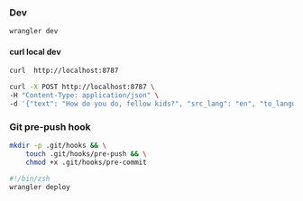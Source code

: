 
### Dev
```sh
wrangler dev
```

#### curl local dev

```sh
curl  http://localhost:8787
```


```sh
curl -X POST http://localhost:8787 \
-H "Content-Type: application/json" \
-d '{"text": "How do you do, fellow kids?", "src_lang": "en", "to_languages": ["es", "fr", "de"]}'

```

### Git pre-push hook
```sh
mkdir -p .git/hooks && \
	touch .git/hooks/pre-push && \
	chmod +x .git/hooks/pre-commit
```


```sh
#!/bin/zsh
wrangler deploy
```
